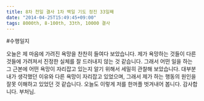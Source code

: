 ```yaml
---
title: 8차 천일 결사 1차 백일 기도 정진 33일째
date: "2014-04-25T15:49:45+09:00"
tags: 8000th, 8-100th, 33th, 10000 결사
---
```


#수행일지

오늘은 제 마음에 가려진 욕망을 찬찬히 들여다 보았습니다. 제가 욕망하는 것들이 다른 것들에 가려져서 진정한 실체를 잘 드러내지 않는 것 같습니다. 그래서 어떤 일을 하는 그 근본에 어떤 욕망이 자리잡고 있는지 알기 위해서 세밀히 관찰해 보았습니다. 대부분 내가 생각했던 이유와 다른 욕망이 자리잡고 있었으며, 그래서 제가 하는 행동의 원인을 잘못 이해하고 있었던 것 같습니다. 오늘도 이렇게 저를 한꺼플 벗겨내어 봅니다. 감사합니다. 부처님.

